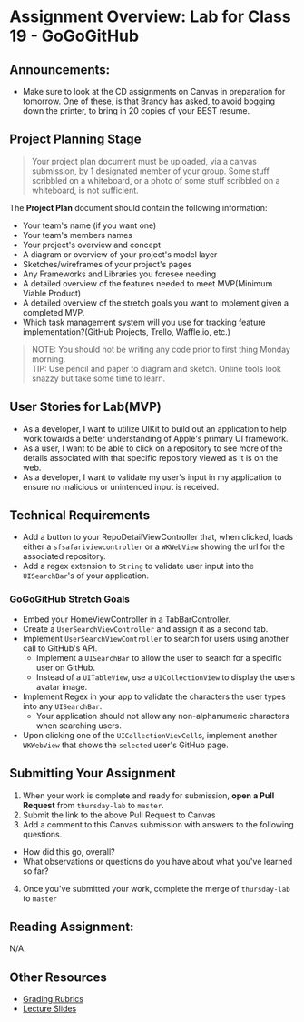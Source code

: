 # Assignment Overview: Lab for Class 19 - GoGoGitHub  

## Announcements:  
* Make sure to look at the CD assignments on Canvas in preparation for tomorrow. One of these, is that Brandy has asked, to avoid bogging down the printer, to bring in 20 copies of your BEST resume.  

## Project Planning Stage  
> Your project plan document must be uploaded, via a canvas submission, by 1 designated member of your group. Some stuff scribbled on a whiteboard, or a photo of some stuff scribbled on a whiteboard, is not sufficient.  

The **Project Plan** document should contain the following information:  
* Your team's name (if you want one)  
* Your team's members names  
* Your project's overview and concept  
* A diagram or overview of your project's model layer  
* Sketches/wireframes of your project's pages  
* Any Frameworks and Libraries you foresee needing  
* A detailed overview of the features needed to meet MVP(Minimum Viable Product)  
* A detailed overview of the stretch goals you want to implement given a completed MVP.  
* Which task management system will you use for tracking feature implementation?(GitHub Projects, Trello, Waffle.io, etc.)  

> NOTE: You should not be writing any code prior to first thing Monday morning.  
> TIP: Use pencil and paper to diagram and sketch. Online tools look snazzy but take some time to learn.  

## User Stories for Lab(MVP)  
 - As a developer, I want to utilize UIKit to build out an application to help work towards a better understanding of Apple's primary UI framework.  
 - As a user, I want to be able to click on a repository to see more of the details associated with that specific repository viewed as it is on the web.  
 - As a developer, I want to validate my user's input in my application to ensure no malicious or unintended input is received.  
 
## Technical Requirements  
 - Add a button to your RepoDetailViewController that, when clicked, loads either a `sfsafariviewcontroller` or a `WKWebView` showing the url for the associated repository.  
 - Add a regex extension to `String` to validate user input into the `UISearchBar`'s of your application.  

### GoGoGitHub Stretch Goals  
* Embed your HomeViewController in a TabBarController.  
* Create a `UserSearchViewController` and assign it as a second tab.  
* Implement `UserSearchViewController` to search for users using another call to GitHub's API.  
  * Implement a `UISearchBar` to allow the user to search for a specific user on GitHub.  
  * Instead of a `UITableView`, use a `UICollectionView` to display the users avatar image.  
* Implement Regex in your app to validate the characters the user types into any `UISearchBar`.  
  * Your application should not allow any non-alphanumeric characters when searching users.  
* Upon clicking one of the `UICollectionViewCell`s, implement another `WKWebView` that shows the `selected` user's GitHub page.  

## Submitting Your Assignment  
1. When your work is complete and ready for submission, **open a Pull Request** from `thursday-lab` to `master`.  
2. Submit the link to the above Pull Request to Canvas  
3. Add a comment to this Canvas submission with answers to the following questions.  
  - How did this go, overall?  
  - What observations or questions do you have about what you've learned so far?  
4. Once you've submitted your work, complete the merge of `thursday-lab` to `master`  

## Reading Assignment:
N/A.

## Other Resources
* [Grading Rubrics](../../resources/)
* [Lecture Slides](https://www.icloud.com/keynote/000WS5NknuZhbyF90fq6X7z_Q#Week4_Day4)
